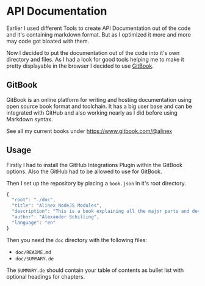 # API Documentation

Earlier I used different Tools to create API Documentation out of the code and
it's containing markdown format. But as I optimized it more and more may code
got bloated with them.

Now I decided to put the documentation out of the code into it's own directory
and files. As I had a look for good tools helping me to make it pretty displayable
in the browser I decided to use [GitBook](https://www.gitbook.com).


## GitBook

GitBook is an online platform for writing and hosting documentation using open
source book format and toolchain. It has a big user base and can be integrated
with GitHub and also working nearly as I did before using Markdown syntax.

See all my current books under https://www.gitbook.com/@alinex


## Usage

Firstly I had to install the GitHub Integrations Plugin within the GitBook options.
Also the GitHub had to be allowed to use for GitBook.

Then I set up the repository by placing a `book.json` in it's root directory.

``` javascript
{
  "root": "./doc",
  "title": "Alinex NodeJS Modules",
  "description": "This is a book explaining all the major parts and development background around the Alinex namespaced modules.",
  "author": "Alexander Schilling",
  "language": "en"
}
```

Then you need the `doc` directory with the following files:

- `doc/README.md`
- `doc/SUMMARY.de`

The `SUMMARY.de` should contain your table of contents as bullet list with
optional headings for chapters.
